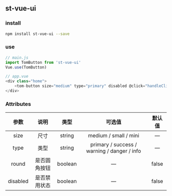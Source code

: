 ## st-vue-ui

### install

```bash
npm install st-vue-ui --save
```

### use

```js
// main.js
import TomButton from 'st-vue-ui'
Vue.use(TomButton)
```

```js
// app.vue
<div class="home">
    <tom-button size="medium" type="primary" disabled @click="handleClick">按钮</tom-button>
</div>
```

### Attributes

|   参数   |     说明     |  类型   |                   可选值                    | 默认值 |
| :------: | :----------: | :-----: | :-----------------------------------------: | :----: |
|   size   |     尺寸     | string  |            medium / small / mini            |   —    |
|   type   |     类型     | string  | primary / success / warning / danger / info |   —    |
|  round   | 是否圆角按钮 | boolean |                      —                      | false  |
| disabled | 是否禁用状态 | boolean |                      —                      | false  |
